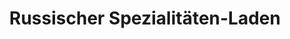 ---
title: "Russischer Spezialitäten-Laden"
url: /poessneck/russischer-spezialitaeten-laden/
shop: Feinkost
---